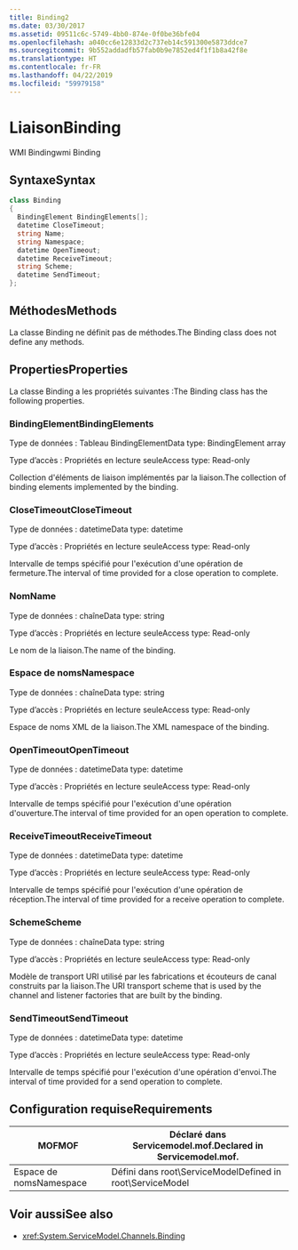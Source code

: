 ```yaml
---
title: Binding2
ms.date: 03/30/2017
ms.assetid: 09511c6c-5749-4bb0-874e-0f0be36bfe04
ms.openlocfilehash: a040cc6e12833d2c737eb14c591300e5873ddce7
ms.sourcegitcommit: 9b552addadfb57fab0b9e7852ed4f1f1b8a42f8e
ms.translationtype: HT
ms.contentlocale: fr-FR
ms.lasthandoff: 04/22/2019
ms.locfileid: "59979158"
---
```

# <a name="binding"></a><span data-ttu-id="fae90-102">Liaison</span><span class="sxs-lookup"><span data-stu-id="fae90-102">Binding</span></span>
<span data-ttu-id="fae90-103">WMI Binding</span><span class="sxs-lookup"><span data-stu-id="fae90-103">wmi Binding</span></span>  
  
## <a name="syntax"></a><span data-ttu-id="fae90-104">Syntaxe</span><span class="sxs-lookup"><span data-stu-id="fae90-104">Syntax</span></span>  
  
```csharp
class Binding  
{  
  BindingElement BindingElements[];  
  datetime CloseTimeout;  
  string Name;  
  string Namespace;  
  datetime OpenTimeout;  
  datetime ReceiveTimeout;  
  string Scheme;  
  datetime SendTimeout;  
};  
```  
  
## <a name="methods"></a><span data-ttu-id="fae90-105">Méthodes</span><span class="sxs-lookup"><span data-stu-id="fae90-105">Methods</span></span>  
 <span data-ttu-id="fae90-106">La classe Binding ne définit pas de méthodes.</span><span class="sxs-lookup"><span data-stu-id="fae90-106">The Binding class does not define any methods.</span></span>  
  
## <a name="properties"></a><span data-ttu-id="fae90-107">Properties</span><span class="sxs-lookup"><span data-stu-id="fae90-107">Properties</span></span>  
 <span data-ttu-id="fae90-108">La classe Binding a les propriétés suivantes :</span><span class="sxs-lookup"><span data-stu-id="fae90-108">The Binding class has the following properties.</span></span>  
  
### <a name="bindingelements"></a><span data-ttu-id="fae90-109">BindingElement</span><span class="sxs-lookup"><span data-stu-id="fae90-109">BindingElements</span></span>  
 <span data-ttu-id="fae90-110">Type de données : Tableau BindingElement</span><span class="sxs-lookup"><span data-stu-id="fae90-110">Data type: BindingElement array</span></span>  
  
 <span data-ttu-id="fae90-111">Type d’accès : Propriétés en lecture seule</span><span class="sxs-lookup"><span data-stu-id="fae90-111">Access type: Read-only</span></span>  
  
 <span data-ttu-id="fae90-112">Collection d'éléments de liaison implémentés par la liaison.</span><span class="sxs-lookup"><span data-stu-id="fae90-112">The collection of binding elements implemented by the binding.</span></span>  
  
### <a name="closetimeout"></a><span data-ttu-id="fae90-113">CloseTimeout</span><span class="sxs-lookup"><span data-stu-id="fae90-113">CloseTimeout</span></span>  
 <span data-ttu-id="fae90-114">Type de données : datetime</span><span class="sxs-lookup"><span data-stu-id="fae90-114">Data type: datetime</span></span>  
  
 <span data-ttu-id="fae90-115">Type d’accès : Propriétés en lecture seule</span><span class="sxs-lookup"><span data-stu-id="fae90-115">Access type: Read-only</span></span>  
  
 <span data-ttu-id="fae90-116">Intervalle de temps spécifié pour l'exécution d'une opération de fermeture.</span><span class="sxs-lookup"><span data-stu-id="fae90-116">The interval of time provided for a close operation to complete.</span></span>  
  
### <a name="name"></a><span data-ttu-id="fae90-117">Nom</span><span class="sxs-lookup"><span data-stu-id="fae90-117">Name</span></span>  
 <span data-ttu-id="fae90-118">Type de données : chaîne</span><span class="sxs-lookup"><span data-stu-id="fae90-118">Data type: string</span></span>  
  
 <span data-ttu-id="fae90-119">Type d’accès : Propriétés en lecture seule</span><span class="sxs-lookup"><span data-stu-id="fae90-119">Access type: Read-only</span></span>  
  
 <span data-ttu-id="fae90-120">Le nom de la liaison.</span><span class="sxs-lookup"><span data-stu-id="fae90-120">The name of the binding.</span></span>  
  
### <a name="namespace"></a><span data-ttu-id="fae90-121">Espace de noms</span><span class="sxs-lookup"><span data-stu-id="fae90-121">Namespace</span></span>  
 <span data-ttu-id="fae90-122">Type de données : chaîne</span><span class="sxs-lookup"><span data-stu-id="fae90-122">Data type: string</span></span>  
  
 <span data-ttu-id="fae90-123">Type d’accès : Propriétés en lecture seule</span><span class="sxs-lookup"><span data-stu-id="fae90-123">Access type: Read-only</span></span>  
  
 <span data-ttu-id="fae90-124">Espace de noms XML de la liaison.</span><span class="sxs-lookup"><span data-stu-id="fae90-124">The XML namespace of the binding.</span></span>  
  
### <a name="opentimeout"></a><span data-ttu-id="fae90-125">OpenTimeout</span><span class="sxs-lookup"><span data-stu-id="fae90-125">OpenTimeout</span></span>  
 <span data-ttu-id="fae90-126">Type de données : datetime</span><span class="sxs-lookup"><span data-stu-id="fae90-126">Data type: datetime</span></span>  
  
 <span data-ttu-id="fae90-127">Type d’accès : Propriétés en lecture seule</span><span class="sxs-lookup"><span data-stu-id="fae90-127">Access type: Read-only</span></span>  
  
 <span data-ttu-id="fae90-128">Intervalle de temps spécifié pour l'exécution d'une opération d'ouverture.</span><span class="sxs-lookup"><span data-stu-id="fae90-128">The interval of time provided for an open operation to complete.</span></span>  
  
### <a name="receivetimeout"></a><span data-ttu-id="fae90-129">ReceiveTimeout</span><span class="sxs-lookup"><span data-stu-id="fae90-129">ReceiveTimeout</span></span>  
 <span data-ttu-id="fae90-130">Type de données : datetime</span><span class="sxs-lookup"><span data-stu-id="fae90-130">Data type: datetime</span></span>  
  
 <span data-ttu-id="fae90-131">Type d’accès : Propriétés en lecture seule</span><span class="sxs-lookup"><span data-stu-id="fae90-131">Access type: Read-only</span></span>  
  
 <span data-ttu-id="fae90-132">Intervalle de temps spécifié pour l'exécution d'une opération de réception.</span><span class="sxs-lookup"><span data-stu-id="fae90-132">The interval of time provided for a receive operation to complete.</span></span>  
  
### <a name="scheme"></a><span data-ttu-id="fae90-133">Scheme</span><span class="sxs-lookup"><span data-stu-id="fae90-133">Scheme</span></span>  
 <span data-ttu-id="fae90-134">Type de données : chaîne</span><span class="sxs-lookup"><span data-stu-id="fae90-134">Data type: string</span></span>  
  
 <span data-ttu-id="fae90-135">Type d’accès : Propriétés en lecture seule</span><span class="sxs-lookup"><span data-stu-id="fae90-135">Access type: Read-only</span></span>  
  
 <span data-ttu-id="fae90-136">Modèle de transport URI utilisé par les fabrications et écouteurs de canal construits par la liaison.</span><span class="sxs-lookup"><span data-stu-id="fae90-136">The URI transport scheme that is used by the channel and listener factories that are built by the binding.</span></span>  
  
### <a name="sendtimeout"></a><span data-ttu-id="fae90-137">SendTimeout</span><span class="sxs-lookup"><span data-stu-id="fae90-137">SendTimeout</span></span>  
 <span data-ttu-id="fae90-138">Type de données : datetime</span><span class="sxs-lookup"><span data-stu-id="fae90-138">Data type: datetime</span></span>  
  
 <span data-ttu-id="fae90-139">Type d’accès : Propriétés en lecture seule</span><span class="sxs-lookup"><span data-stu-id="fae90-139">Access type: Read-only</span></span>  
  
 <span data-ttu-id="fae90-140">Intervalle de temps spécifié pour l'exécution d'une opération d'envoi.</span><span class="sxs-lookup"><span data-stu-id="fae90-140">The interval of time provided for a send operation to complete.</span></span>  
  
## <a name="requirements"></a><span data-ttu-id="fae90-141">Configuration requise</span><span class="sxs-lookup"><span data-stu-id="fae90-141">Requirements</span></span>  
  
|<span data-ttu-id="fae90-142">MOF</span><span class="sxs-lookup"><span data-stu-id="fae90-142">MOF</span></span>|<span data-ttu-id="fae90-143">Déclaré dans Servicemodel.mof.</span><span class="sxs-lookup"><span data-stu-id="fae90-143">Declared in Servicemodel.mof.</span></span>|  
|---------|-----------------------------------|  
|<span data-ttu-id="fae90-144">Espace de noms</span><span class="sxs-lookup"><span data-stu-id="fae90-144">Namespace</span></span>|<span data-ttu-id="fae90-145">Défini dans root\ServiceModel</span><span class="sxs-lookup"><span data-stu-id="fae90-145">Defined in root\ServiceModel</span></span>|  
  
## <a name="see-also"></a><span data-ttu-id="fae90-146">Voir aussi</span><span class="sxs-lookup"><span data-stu-id="fae90-146">See also</span></span>

- <xref:System.ServiceModel.Channels.Binding>

